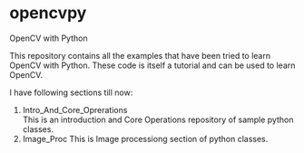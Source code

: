 # opencvpy
OpenCV with Python

This repository contains all the examples that have been tried to learn OpenCV with Python.
These code is itself a tutorial and can be used to learn OpenCV.

I have following sections till now:

1. Intro_And_Core_Oprerations\
  This is an introduction and Core Operations repository of sample python classes.
2. Image_Proc
  This is Image processiong section of python classes.
